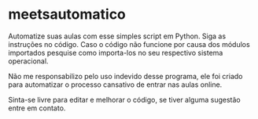 # meetsautomatico
Automatize suas aulas com esse simples script em Python. Siga as instruções no código. Caso o código não funcione por causa dos módulos importados pesquise como importa-los no seu respectivo sistema operacional. 

Não me responsabilizo pelo uso indevido desse programa, ele foi criado para automatizar o processo cansativo de entrar nas aulas online. 

Sinta-se livre para editar e melhorar o código, se tiver alguma sugestão entre em contato.
